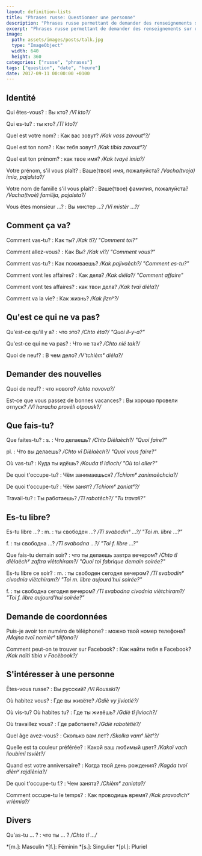 ```yaml
---
layout: definition-lists
title: "Phrases russe: Questionner une personne"
description: "Phrases russe permettant de demander des renseignements sur une personne."
excerpt: "Phrases russe permettant de demander des renseignements sur une personne"
image:
  path: assets/images/posts/talk.jpg
  type: "ImageObject"
  width: 640
  height: 360
categories: ["russe", "phrases"]
tags: ["question", "date", "heure"]
date: 2017-09-11 00:00:00 +0100
---
```


## Identité

Qui êtes-vous?
: Вы кто?
*/Vî kto?/*

Qui es-tu?
: ты кто?
*/Tî kto?/*

Quel est votre nom?
: Как вас зовут?
*/Kak vass zavoutᵉ?/*

Quel est ton nom?
: Как тебя зовут?
*/Kak tibia zavoutᵉ?/*

Quel est ton prénom?
: как твое имя?
*/Kak tvayé imia?/*

Votre prénom, s'il vous plaît?
: Ваше(твоя) имя, пожалуйста?
*/Vacha(tvoja) imia, pajalsta?/*

Votre nom de famille s'il vous plait?
: Ваше(твое) фамилия, пожалуйста?
*/Vacha(tvoè) familija, pajalsta?/*

Vous êtes monsieur …?
: Вы мистер …?
*/Vî mistèr …?/*


## Comment ça va?

Comment vas-tu?
: Как ты?
*/Kak tî?/ "Comment toi?"*

Comment allez-vous?
: Как Вы?
*/Kak vî?/ "Comment vous?"*

Comment vas-tu?
: Как поживаешь?
*/Kak pajivaèch?/ "Comment es-tu?"*

Comment vont les affaires?
: Как дела?
*/Kak diéla?/ "Comment affaire"*

Comment vont tes affaires?
: как твои дела?
*/Kak tvaï dièla?/*

Comment va la vie?
: Как жизнь?
*/Kak jiznʸ?/*


## Qu'est ce qui ne va pas?

Qu'est-ce qu'il y a?
: что это?
*/Chto èta?/ "Quoi il-y-a?"*

Qu'est-ce qui ne va pas?
: Что не так?
*/Chto nié tak?/*

Quoi de neuf?
: В чем дело?
*/V'tchièmᵉ diéla?/*


## Demander des nouvelles

Quoi de neuf?
: что нового?
*/chto novova?/*

Est-ce que vous passez de bonnes vacances?
: Вы хорошо провели отпуск?
*/Vî haracho provèli otpousk?/*


## Que fais-tu?

Que faites-tu?
: s.
  : Что делаешь?
  */Chto Dièlaèch?/ "Quoi faire?"*

  pl.
  : Что вы делаешь?
  */Chto vî Dièlaèch?/ "Quoi vous faire?"*


Où vas-tu?
: Куда ты идёшь?
*/Kouda tî idioch/ "Où toi aller?"*

De quoi t'occupe-tu?
: Чём занимаешься?
*/Tchiomᵉ zanimaèchcia?/*

De quoi t'occupe-tu?
: Чём занят?
*/Tchiomᵉ zaniatᵉ?/*

Travail-tu?
: Ты работаешь?
*/Tî rabotèch?/ "Tu travail?"*


## Es-tu libre?

Es-tu libre …?
: m.
  : ты свободен …?
  */Tî svabodinᵉ …?/ "Toi m. libre …?"*

  f.
  : ты свободна …?
  */Tî svabodna …?/ "Toi f. libre …?"*

Que fais-tu demain soir?
: что ты делаешь завтра вечером?
*/Chto tî dièlaèchʸ zaftra viètchiram?/ "Quoi toi fabrique demain soirée?"*

Es-tu libre ce soir?
: m.
  : ты свободен сегодня вечером?
  */Tî svabodinᵉ civodnia viètchiram?/ "Toi m. libre aujourd'hui soirée?"*

  f.
  : ты свободна сегодня вечером?
  */Tî svabodna civodnia viètchiram?/ "Toi f. libre aujourd'hui soirée?"*


## Demande de coordonnées

Puis-je avoir ton numéro de téléphone?
: можно твой номер телефона?
*/Mojna tvoï nomièrᵉ tilifona?/*

Comment peut-on te trouver sur Facebook?
: Как найти тебя в Facebook?
*/Kak naïti tibia v Facèbook?/*


## S'intéresser à une personne

Êtes-vous russe?
: Вы русский?
*/Vî Rousski?/*

Où habitez vous?
: Где вы живёте?
*/Gdiè vy jiviotié?/*

Où vis-tu? Où habites tu?
: Где ты живёшь?
*/Gdiè tî jivioch?/*

Où travaillez vous?
: Где работаете?
*/Gdiè rabotètiè?/*

Quel âge avez-vous?
: Сколько вaм лeт?
*/Skolka vamᵉ liètᵉ?/*

Quelle est ta couleur préférée?
: Какой ваш любимый цвет?
*/Kakoï vach lioubimî tsvièt?/*

Quand est votre anniversaire?
: Когда твой день рождения?
*/Kagda tvoï diènʸ rajdiènia?/*

De quoi t'occupe-tu f.?
: Чем занята?
*/Chièmᵉ zaniata?/*

Comment occupe-tu le temps?
: Как проводишь время?
*/Kak pravodichʸ vrièmia?/*


## Divers

Qu'as-tu … ?
: что ты … ?
*/Chto tî …/*



*[m.]: Masculin
*[f.]: Féminin
*[s.]: Singulier
*[pl.]: Pluriel
